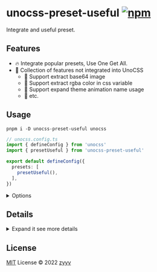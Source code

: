 # unocss-preset-useful [![npm](https://img.shields.io/npm/v/unocss-preset-useful)](https://npmjs.com/package/unocss-preset-useful)

Integrate and useful preset.

## Features
- 🔥 Integrate popular presets, Use One Get All.
- 🚀 Collection of features not integrated into UnoCSS
  - 🍥 Support extract base64 image
  - 🎨 Support extract rgba color in css variable
  - 💜 Support expand theme animation name usage
  - 🍬 etc.


## Usage
```shell
pnpm i -D unocss-preset-useful unocss
```

```ts
// unocss.config.ts
import { defineConfig } from 'unocss'
import { presetUseful } from 'unocss-preset-useful'

export default defineConfig({
  presets: [
    presetUseful(),
  ],
})
```

<details>
<summary>Options</summary><br>

```ts
export interface UsefulOptions {
  /**
   * Extract rgba color in css variable
   *
   * @default false
   */
  unColor?: boolean | string

  /**
   * Expand theme animation name usage
   *
   * [ name, duration, timing-function, iteration-count ]
   *
   * @example
   * ```ts
    themeAnimate: ['spin 1s linear infinite'],
   * ```
   */
  themeAnimate?: string[]

  /**
   * Enable the default preset
   * Only works when `presets` is not specified
   * @default true
   */
  uno?: boolean | PresetUnoOptions

  /**
   * Enable attributify mode and the options of it
   * Only works when `presets` is not specified
   * @default false
   */
  attributify?: boolean | AttributifyOptions

  /**
   * Enable icons preset and the options of it
   * Only works when `presets` is not specified
   * @default false
   */
  icons?: boolean | IconsOptions

  /**
   * Enable webFonts preset and the options of it
   * Only works when `presets` is not specified
   * @default false
   */
  webFonts?: boolean | WebFontsOptions

  /**
  * Enable typography preset and the options of it
  * Only works when `presets` is not specified
  * @default false
  */
  typography?: boolean | TypographyOptions

  /**
   * Enable tagify preset and the options of it
   * Only works when `presets` is not specified
   * @default false
   */
  tagify?: boolean | TagifyOptions

  /**
   * Enable remToPx preset and the options of it
   * Only works when `presets` is not specified
   * @default false
   */
  remToPx?: boolean | RemToPxOptions

  /**
   * Enable scrollbar preset and the options of it
   * Only works when `presets` is not specified
   *
   * See: https://github.com/action-hong/unocss-preset-scrollbar
   *
   * @default false
   */
  scrollbar?: boolean | PresetScrollbarDefaultOption
}
```

<br></details>


## Details

<details>
<summary>Expand it see more details</summary><br>




### extractors
  
```ts
// https://github.com/unocss/unocss/pull/2485
// Support extract base64 image.
export const extractors: Extractor[] = [
  {
    name: 'unocss-preset-useful-extractor-includes-base64',
    order: 0,
    extract({ code }) {
      return [...new Set(code.split(/[\\:]?[\s'"`{}]|;(?!base64)+/g))]
    },
  },
]
```

### postprocess
  
```ts
// https://github.com/unocss/unocss/discussions/2816
// Extract rgba color in css variable.
export function postprocessWithUnColor(unColor: string): Postprocessor {
  return (util) => {
    util.entries.forEach((i) => {
      const value = i[1]
      if (typeof value === 'string') {
        const match = value.match(rgbaRE)
        if (match != null) {
          i[1] = value.replace(rgbaRE, `rgba(var(${unColor}),$2)`)
          util.entries.unshift([unColor, match[1]])
        }
      }
    })
  }
}
```

### rules
  
```ts
// Use any css variable easily.
export const rules: Rule[] = [
  [/^(.+)::(.+)$/, ([, n, v], { theme }) => {
    const color = parseColor(v, theme)
    if (color?.cssColor?.type === 'rgb' && color.cssColor.components) {
      return {
        [`--${n}`]: `${color.cssColor.components.join(',')}`,
      }
    }
    return {
      [`--${n}`]: v,
    }
  }],
]
```

### shortcuts
  
```ts
// FYI. My own shortcuts.
const _shortcuts: CustomStaticShortcuts = [
  // position
  ['pr', 'relative'],
  ['pa', 'absolute'],
  ['pf', 'fixed'],
  ['ps', 'sticky'],

  // position layout
  [['pxc', 'p-x-c'], 'pa left-1/2 -translate-x-1/2'],
  [['pyc', 'p-y-c'], 'pa top-1/2 -translate-y-1/2'],
  [['pcc', 'pc', 'p-c', 'p-c-c'], 'pxc pyc'],

  // flex layout
  [['f-c', 'fcc'], 'flex justify-center items-center'],
  [['f-c-c', 'fccc'], 'f-c flex-col'],
  [['fc', 'fxc', 'f-x-c'], 'flex justify-center'],
  [['fi', 'fyc', 'f-y-c'], 'flex items-center'],
  ['fs', 'flex justify-start'],
  ['fsc', 'flex justify-start items-center'],
  ['fse', 'flex justify-start items-end'],
  ['fe', 'flex justify-end'],
  ['fec', 'flex justify-end items-center'],
  ['fb', 'flex justify-between'],
  ['fbc', 'flex justify-between items-center'],
  ['fa', 'flex justify-around'],
  ['fac', 'flex justify-around items-center'],
  ['fw', 'flex justify-wrap'],
  ['fwr', 'flex justify-wrap-reverse'],

  // transition
  ['trans', 'transition-all-350 ease-linear'],
]
```

### index
  
```ts
// See index.test.ts `themeAnimate configuration` for usage.
export function nomarlizeTheme(themeAnimate: string[]) {
  return nomarlizeAnimate(themeAnimate)
}
```




<br></details>

## License

[MIT](./LICENSE) License © 2022 [zyyv](https://github.com/zyyv)
